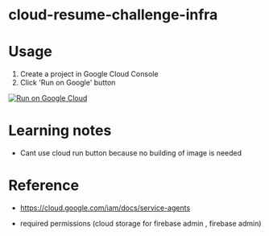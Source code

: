 # cloud-resume-challenge-infra

# Usage

1. Create a project in Google Cloud Console
2. Click 'Run on Google' button


[![Run on Google
Cloud](https://deploy.cloud.run/button.svg)](https://deploy.cloud.run/?git_repo=https://github.com/mdnurakmal/cloud-resume-challenge-infra.git)


# Learning notes
- Cant use cloud run button because no building of image is needed 


# Reference
- https://cloud.google.com/iam/docs/service-agents


- required permissions (cloud storage for firebase admin , firebase admin)